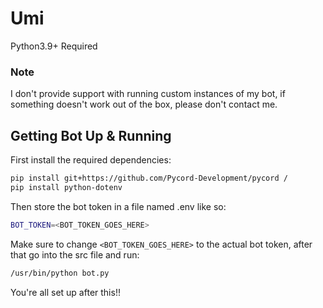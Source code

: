 # Umi
Python3.9+ Required

### Note
I don't provide support with running custom instances of my bot, if something doesn't work out of the box, please don't contact me.

## Getting Bot Up & Running
First install the required dependencies:
```sh
pip install git+https://github.com/Pycord-Development/pycord /
pip install python-dotenv
```
Then store the bot token in a file named .env like so:
```sh
BOT_TOKEN=<BOT_TOKEN_GOES_HERE>
```
Make sure to change ``<BOT_TOKEN_GOES_HERE>`` to the actual bot token, after that go into the src file and run:
```sh
/usr/bin/python bot.py
```
You're all set up after this!!
